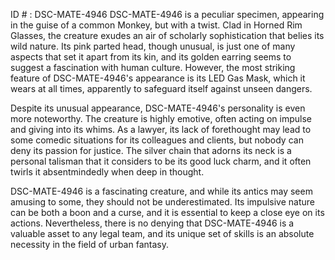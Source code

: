 ID # : DSC-MATE-4946
DSC-MATE-4946 is a peculiar specimen, appearing in the guise of a common Monkey, but with a twist. Clad in Horned Rim Glasses, the creature exudes an air of scholarly sophistication that belies its wild nature. Its pink parted head, though unusual, is just one of many aspects that set it apart from its kin, and its golden earring seems to suggest a fascination with human culture. However, the most striking feature of DSC-MATE-4946's appearance is its LED Gas Mask, which it wears at all times, apparently to safeguard itself against unseen dangers.

Despite its unusual appearance, DSC-MATE-4946's personality is even more noteworthy. The creature is highly emotive, often acting on impulse and giving into its whims. As a lawyer, its lack of forethought may lead to some comedic situations for its colleagues and clients, but nobody can deny its passion for justice. The silver chain that adorns its neck is a personal talisman that it considers to be its good luck charm, and it often twirls it absentmindedly when deep in thought.

DSC-MATE-4946 is a fascinating creature, and while its antics may seem amusing to some, they should not be underestimated. Its impulsive nature can be both a boon and a curse, and it is essential to keep a close eye on its actions. Nevertheless, there is no denying that DSC-MATE-4946 is a valuable asset to any legal team, and its unique set of skills is an absolute necessity in the field of urban fantasy.